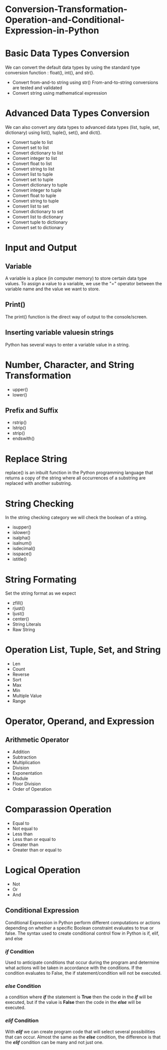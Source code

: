 # Conversion-Transformation-Operation-and-Conditional-Expression-in-Python
# Basic Data Types Conversion
We can convert the default data types by using the standard type conversion function : float(), int(), and str().

* Convert from-and-to string using str()
From-and-to-string conversions are tested and validated
*  Convert string using mathematical expression

# Advanced Data Types Conversion
We can also convert any data types to advanced data types (list, tuple, set, dictionary) using list(), tuple(), set(), and dict().

* Convert tuple to list
* Convert set to list
* Convert dictionary to list
* Convert integer to list
* Convert float to list
* Convert string to list
* Convert list to tuple
* Convert set to tuple
* Convert dictionary to tuple
* Convert integer to tuple
* Convert float to tuple
* Convert string to tuple
* Convert list to set
* Convert dictionary to set
* Convert list to dictionary
* Convert tuple to dictionary
* Convert set to dictionary

# Input and Output 

## Variable

A variable is a place (in computer memory) to store certain data type values. To assign a value to a variable, we use the "=" operator between the variable name and the value we want to store.

## Print()
The print() function is the direct way of output to the console/screen.

## Inserting variable values ​​in strings
Python has several ways to enter a variable value in a string. 

# Number, Character, and String Transformation

* upper()
* lower()

## Prefix and Suffix

* rstrip()
* lstrip()
* strip()
* endswith()

# Replace String
replace() is an inbuilt function in the Python programming language that returns a copy of the string where all occurrences of a substring are replaced with another substring. 

# String Checking
In the string checking category we will check the boolean of a string.

* isupper()
* islower()
* isalpha()
* isalnum()
* isdecimal()
* isspace()
* istitle()

# String Formating
Set the string format as we expect
* zfill()
* rjust()
* ljust()
* center()
* String Literals
* Raw String

# Operation List, Tuple, Set, and String
 - Len
 - Count
 - Reverse
 - Sort
 - Max
 - Min
 - Multiple Value
 - Range

# Operator, Operand, and Expression
## Arithmetic Operator
 - Addition
 - Subtraction
 - Multiplication
 - Division
 - Exponentation
 - Module
 - Floor Division
 - Order of Operation

# Comparassion Operation
 - Equal to
 - Not equal to
 - Less than
 - Less than or equal to
 - Greater than
 - Greater than or equal to

# Logical Operation
 - Not
 - Or
 - And

## Conditional Expression
Conditional Expression in Python perform different computations or actions depending on whether a specific Boolean constraint evaluates to true or false. The syntax used to create conditional control flow in Python is if, elif, and else

### *if* Condition
Used to anticipate conditions that occur during the program and determine what actions will be taken in accordance with the conditions.
If the condition evaluates to False, the if statement/condition will not be executed.

### *else* Condition
a condition where ***if*** the statement is **True** then the code in the ***if*** will be executed, but if the value is **False** then the code in the ***else*** will be executed.

### *elif* Condition
With ***elif*** we can create program code that will select several possibilities that can occur. Almost the same as the ***else*** condition, the difference is that the ***elif*** condition can be many and not just one.
